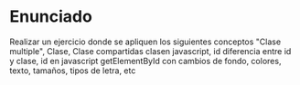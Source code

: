 # Enunciado
Realizar un ejercicio donde se apliquen los siguientes conceptos "Clase multiple", Clase, Clase compartidas clasen javascript, id
diferencia entre id y clase, id en javascript getElementById con cambios de fondo, colores, texto, tamaños, tipos de letra, etc
